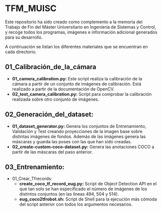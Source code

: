 # TFM_MUISC

Este repositorio ha sido creado como complemento a la memoria del Trabajo de Fin del Máster Universitario en Ingeniería de Sistemas y Control, y recoge todos los programas, imágenes e información adicional generados para su desarrollo.

A continuación se listan los diferentes materiales que se encuentran en cada directorio.

## 01_Calibración_de_la_cámara
- **01_camera_calibration.py:** Este script realiza la calibración de la cámara a partir de un conjunto de imágenes de calibración. Está realizado a partir de la documentación de OpenCV.
- **02_test_camera_calibration.py:** Script para comprobar la calibración realizada sobre otro conjunto de imágenes.

## 02_Generación_del_dataset:
- **01_dataset_generator.py:** Genera los conjuntos de Entrenamiento, Validación y Test creando proyecciones de la imagen base sobre distintas imágenes de fondos. Además de las imágenes genera las máscaras y guarda las poses con las que han sido
creadas.
- **02_create-custom-coco-dataset.py:** Genera las anotaciones COCO a partir de las máscaras del paso anterior.

## 03_Entrenamiento:
- 01_Crear_Tfrecords:
  - **create_coco_tf_record_eug.py:** Script de Object Detection API en el que tan solo se han especificado el número de imágenes de los distintos conjuntos (en las líneas 494, 504 y 514).
  - **eug_coco2tfrobot.sh:** Script de Shell para la ejecución más cómoda del script
anterior con todos los argumentos necesarios.
